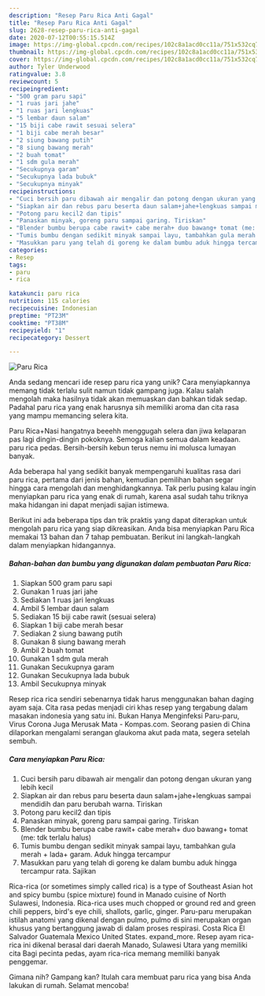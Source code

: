 ```yaml
---
description: "Resep Paru Rica Anti Gagal"
title: "Resep Paru Rica Anti Gagal"
slug: 2628-resep-paru-rica-anti-gagal
date: 2020-07-12T00:55:15.514Z
image: https://img-global.cpcdn.com/recipes/102c8a1acd0cc11a/751x532cq70/paru-rica-foto-resep-utama.jpg
thumbnail: https://img-global.cpcdn.com/recipes/102c8a1acd0cc11a/751x532cq70/paru-rica-foto-resep-utama.jpg
cover: https://img-global.cpcdn.com/recipes/102c8a1acd0cc11a/751x532cq70/paru-rica-foto-resep-utama.jpg
author: Tyler Underwood
ratingvalue: 3.8
reviewcount: 5
recipeingredient:
- "500 gram paru sapi"
- "1 ruas jari jahe"
- "1 ruas jari lengkuas"
- "5 lembar daun salam"
- "15 biji cabe rawit sesuai selera"
- "1 biji cabe merah besar"
- "2 siung bawang putih"
- "8 siung bawang merah"
- "2 buah tomat"
- "1 sdm gula merah"
- "Secukupnya garam"
- "Secukupnya lada bubuk"
- "Secukupnya minyak"
recipeinstructions:
- "Cuci bersih paru dibawah air mengalir dan potong dengan ukuran yang lebih kecil"
- "Siapkan air dan rebus paru beserta daun salam+jahe+lengkuas sampai mendidih dan paru berubah warna. Tiriskan"
- "Potong paru kecil2 dan tipis"
- "Panaskan minyak, goreng paru sampai garing. Tiriskan"
- "Blender bumbu berupa cabe rawit+ cabe merah+ duo bawang+ tomat (me: tdk terlalu halus)"
- "Tumis bumbu dengan sedikit minyak sampai layu, tambahkan gula merah + lada+ garam. Aduk hingga tercampur"
- "Masukkan paru yang telah di goreng ke dalam bumbu aduk hingga tercampur rata. Sajikan"
categories:
- Resep
tags:
- paru
- rica

katakunci: paru rica 
nutrition: 115 calories
recipecuisine: Indonesian
preptime: "PT23M"
cooktime: "PT38M"
recipeyield: "1"
recipecategory: Dessert

---
```



![Paru Rica](https://img-global.cpcdn.com/recipes/102c8a1acd0cc11a/751x532cq70/paru-rica-foto-resep-utama.jpg)

Anda sedang mencari ide resep paru rica yang unik? Cara menyiapkannya memang tidak terlalu sulit namun tidak gampang juga. Kalau salah mengolah maka hasilnya tidak akan memuaskan dan bahkan tidak sedap. Padahal paru rica yang enak harusnya sih memiliki aroma dan cita rasa yang mampu memancing selera kita.

Paru Rica+Nasi hangatnya beeehh menggugah selera dan jiwa kelaparan pas lagi dingin-dingin pokoknya. Semoga kalian semua dalam keadaan. paru rica pedas. Bersih-bersih kebun terus nemu ini molusca lumayan banyak.

Ada beberapa hal yang sedikit banyak mempengaruhi kualitas rasa dari paru rica, pertama dari jenis bahan, kemudian pemilihan bahan segar hingga cara mengolah dan menghidangkannya. Tak perlu pusing kalau ingin menyiapkan paru rica yang enak di rumah, karena asal sudah tahu triknya maka hidangan ini dapat menjadi sajian istimewa.


Berikut ini ada beberapa tips dan trik praktis yang dapat diterapkan untuk mengolah paru rica yang siap dikreasikan. Anda bisa menyiapkan Paru Rica memakai 13 bahan dan 7 tahap pembuatan. Berikut ini langkah-langkah dalam menyiapkan hidangannya.

<!--inarticleads1-->

##### Bahan-bahan dan bumbu yang digunakan dalam pembuatan Paru Rica:

1. Siapkan 500 gram paru sapi
1. Gunakan 1 ruas jari jahe
1. Sediakan 1 ruas jari lengkuas
1. Ambil 5 lembar daun salam
1. Sediakan 15 biji cabe rawit (sesuai selera)
1. Siapkan 1 biji cabe merah besar
1. Sediakan 2 siung bawang putih
1. Gunakan 8 siung bawang merah
1. Ambil 2 buah tomat
1. Gunakan 1 sdm gula merah
1. Gunakan Secukupnya garam
1. Gunakan Secukupnya lada bubuk
1. Ambil Secukupnya minyak


Resep rica rica sendiri sebenarnya tidak harus menggunakan bahan daging ayam saja. Cita rasa pedas menjadi ciri khas resep yang tergabung dalam masakan indonesia yang satu ini. Bukan Hanya Menginfeksi Paru-paru, Virus Corona Juga Merusak Mata - Kompas.com. Seorang pasien di China dilaporkan mengalami serangan glaukoma akut pada mata, segera setelah sembuh. 

<!--inarticleads2-->

##### Cara menyiapkan Paru Rica:

1. Cuci bersih paru dibawah air mengalir dan potong dengan ukuran yang lebih kecil
1. Siapkan air dan rebus paru beserta daun salam+jahe+lengkuas sampai mendidih dan paru berubah warna. Tiriskan
1. Potong paru kecil2 dan tipis
1. Panaskan minyak, goreng paru sampai garing. Tiriskan
1. Blender bumbu berupa cabe rawit+ cabe merah+ duo bawang+ tomat (me: tdk terlalu halus)
1. Tumis bumbu dengan sedikit minyak sampai layu, tambahkan gula merah + lada+ garam. Aduk hingga tercampur
1. Masukkan paru yang telah di goreng ke dalam bumbu aduk hingga tercampur rata. Sajikan


Rica-rica (or sometimes simply called rica) is a type of Southeast Asian hot and spicy bumbu (spice mixture) found in Manado cuisine of North Sulawesi, Indonesia. Rica-rica uses much chopped or ground red and green chili peppers, bird&#39;s eye chili, shallots, garlic, ginger. Paru-paru merupakan istilah anatomi yang dikenal dengan pulmo, pulmo di sini merupakan organ khusus yang bertanggung jawab di dalam proses respirasi. Costa Rica El Salvador Guatemala Mexico United States. expand_more. Resep ayam rica-rica ini dikenal berasal dari daerah Manado, Sulawesi Utara yang memiliki cita Bagi pecinta pedas, ayam rica-rica memang memiliki banyak penggemar. 

Gimana nih? Gampang kan? Itulah cara membuat paru rica yang bisa Anda lakukan di rumah. Selamat mencoba!
